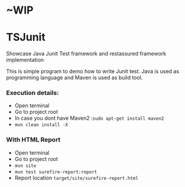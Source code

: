 # ~WIP

# TSJunit
Showcase Java Junit Test framework and restassured framework implementation



This is simple program to demo how to write Junit test.
Java is used as programming language and Maven is used as build tool.

### Execution details:

* Open terminal
* Go to project root
* In case you dont have Maven2 :`sudo apt-get install maven2`
* `mvn clean install -X`


### With HTML Report
* Open terminal
* Go to project root
* `mvn site`
* `mvn test surefire-report:report`
* Report location `target/site/surefire-report.html`

